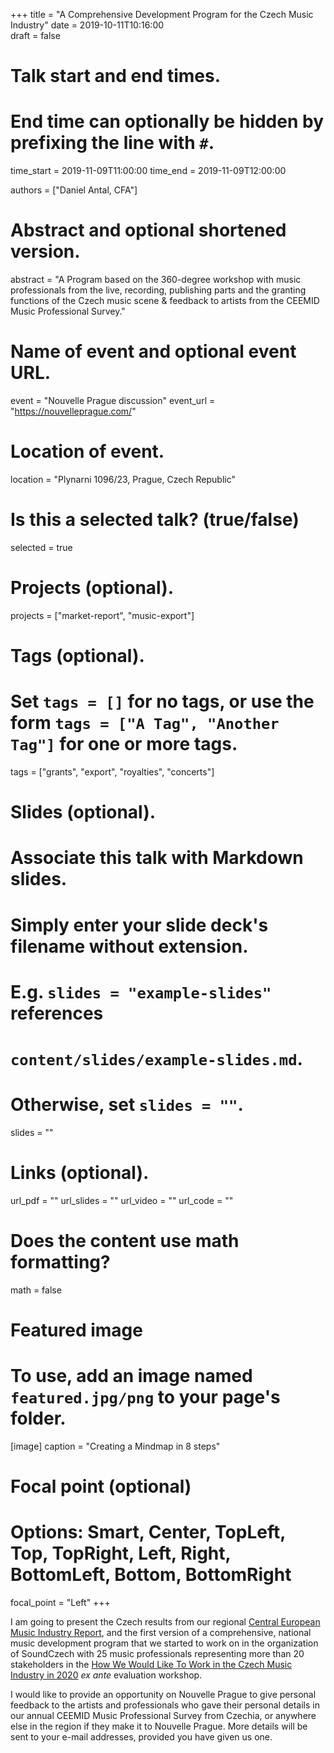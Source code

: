 +++
title = "A Comprehensive Development Program for the Czech Music Industry"
date = 2019-10-11T10:16:00  
draft = false

# Talk start and end times.
#   End time can optionally be hidden by prefixing the line with `#`.
time_start = 2019-11-09T11:00:00
time_end = 2019-11-09T12:00:00

authors = ["Daniel Antal, CFA"]

# Abstract and optional shortened version.
abstract = "A Program based on the 360-degree workshop with music professionals from the live, recording, publishing parts and the granting  functions of the Czech music scene & feedback to artists from the CEEMID Music Professional Survey."

# Name of event and optional event URL.
event = "Nouvelle Prague discussion"
event_url = "https://nouvelleprague.com/"

# Location of event.
location = "Plynarni 1096/23, Prague, Czech Republic"

# Is this a selected talk? (true/false)
selected = true

# Projects (optional).
projects = ["market-report", "music-export"]

# Tags (optional).
#   Set `tags = []` for no tags, or use the form `tags = ["A Tag", "Another Tag"]` for one or more tags.
tags = ["grants", "export", "royalties", "concerts"]

# Slides (optional).
#   Associate this talk with Markdown slides.
#   Simply enter your slide deck's filename without extension.
#   E.g. `slides = "example-slides"` references 
#   `content/slides/example-slides.md`.
#   Otherwise, set `slides = ""`.
slides = ""

# Links (optional).
url_pdf = ""
url_slides = ""
url_video = ""
url_code = ""

# Does the content use math formatting?
math = false

# Featured image
# To use, add an image named `featured.jpg/png` to your page's folder. 
[image]
  caption = "Creating a Mindmap in 8 steps"

  # Focal point (optional)
  # Options: Smart, Center, TopLeft, Top, TopRight, Left, Right, BottomLeft, Bottom, BottomRight
  focal_point = "Left"
+++

I am going to present the Czech results from our regional [Central European Music Industry Report](https://danielantal.eu/post/2019-09-27_cee_report/), and the first version of a comprehensive, national music development program that we started to work on in the organization of SoundCzech with 25 music professionals representing more than 20 stakeholders in the [How We Would Like To Work in the Czech Music Industry in 2020](https://danielantal.eu/talk/2019_10_09_praha/) _ex ante_ evaluation workshop.

I would like to provide an opportunity on Nouvelle Prague to give personal feedback to the artists and professionals who gave their personal details in our annual CEEMID Music Professional Survey from Czechia, or anywhere else in the region if they make it to Nouvelle Prague. More details will be sent to your e-mail addresses, provided you have given us one.


